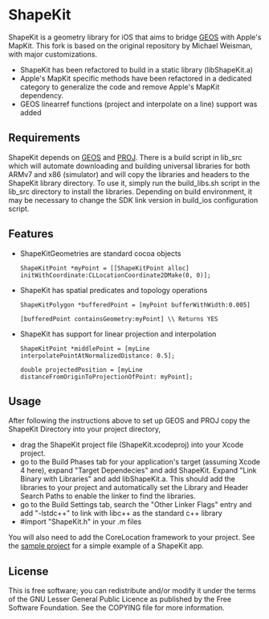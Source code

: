 # ShapeKit


ShapeKit is a geometry library for iOS that aims to bridge [GEOS](http://trac.osgeo.org/geos/) with Apple's MapKit.
This fork is based on the original repository by Michael Weisman, with major customizations.
- ShapeKit has been refactored to build in a static library (libShapeKit.a)
- Apple's MapKit specific methods have been refactored in a dedicated category to generalize the code and remove Apple's MapKit dependency.
- GEOS linearref functions (project and interpolate on a line) support was added


## Requirements

ShapeKit depends on [GEOS](http://trac.osgeo.org/geos/) and [PROJ](http://proj.osgeo.org/). There is a build script in lib\_src which will automate downloading and building universal libraries for both ARMv7 and x86 (simulator) and will copy the libraries and headers to the ShapeKit library directory. To use it, simply run the build\_libs.sh script in the lib\_src directory to install the libraries.
Depending on build environment, it may be necessary to change the SDK link version in build_ios configuration script.

## Features

* ShapeKitGeometries are standard cocoa objects

	`ShapeKitPoint *myPoint = [[ShapeKitPoint alloc] initWithCoordinate:CLLocationCoordinate2DMake(0, 0)];`

* ShapeKit has spatial predicates and topology operations

	`ShapeKitPolygon *bufferedPoint = [myPoint bufferWithWidth:0.005]`
	
	`[bufferedPoint containsGeometry:myPoint] \\ Returns YES`

* ShapeKit has support for linear projection and interpolation 

	`ShapeKitPoint *middlePoint = [myLine interpolatePointAtNormalizedDistance: 0.5];`

	`double projectedPosition = [myLine distanceFromOriginToProjectionOfPoint: myPoint];`


## Usage

After following the instructions above to set up GEOS and PROJ copy the ShapeKit Directory into your project directory, 
- drag the ShapeKit project file (ShapeKit.xcodeproj) into your Xcode project. 
- go to the Build Phases tab for your application's target (assuming Xcode 4 here), expand "Target Dependecies" and add ShapeKit. Expand "Link Binary with Libraries" and add libShapeKit.a. This should add the libraries to your project and automatically set the Library and Header Search Paths to enable the linker to find the libraries. 
- go to the Build Settings tab, search the "Other Linker Flags" entry and add "-lstdc++" to link with libc++ as the standard c++ library
- #import "ShapeKit.h" in your .m files

You will also need to add the CoreLocation framework to your project. See the [sample project](https://github.com/andreacremaschi/ShapeKitDemo) for a simple example of a ShapeKit app.

## License

This is free software; you can redistribute and/or modify it under the terms of the GNU Lesser General Public Licence as published by the Free Software Foundation. See the COPYING file for more information.
